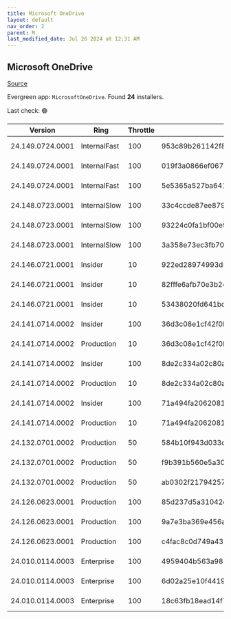 ```yaml
---
title: Microsoft OneDrive
layout: default
nav_order: 2
parent: M
last_modified_date: Jul 26 2024 at 12:31 AM
---
```


## Microsoft OneDrive

[Source](https://onedrive.live.com/)

Evergreen app: `MicrosoftOneDrive`. Found **24** installers.

Last check: 🟢

| Version          | Ring         | Throttle | Sha256                                                           | Architecture | Type | URI                                                                                                                                                                  |
| ---------------- | ------------ | -------- | ---------------------------------------------------------------- | ------------ | ---- | -------------------------------------------------------------------------------------------------------------------------------------------------------------------- |
| 24.149.0724.0001 | InternalFast | 100      | 953c89b261142f80230644d6863d748cdefef1e7306e7b2ee524dca757c9318a | ARM64        | exe  | [https://oneclient.sfx.ms/Win/Installers/24.149.0724.0001/arm64/OneDriveSetup.exe](https://oneclient.sfx.ms/Win/Installers/24.149.0724.0001/arm64/OneDriveSetup.exe) |
| 24.149.0724.0001 | InternalFast | 100      | 019f3a0866ef0670a8a77266c995c212d3afc5852fb17eda054a10d37c2f091b | x64          | exe  | [https://oneclient.sfx.ms/Win/Installers/24.149.0724.0001/amd64/OneDriveSetup.exe](https://oneclient.sfx.ms/Win/Installers/24.149.0724.0001/amd64/OneDriveSetup.exe) |
| 24.149.0724.0001 | InternalFast | 100      | 5e5365a527ba641bafb35e1a6cb8bd9f7ce47a1af7da0663f047e965b8251942 | x86          | exe  | [https://oneclient.sfx.ms/Win/Installers/24.149.0724.0001/OneDriveSetup.exe](https://oneclient.sfx.ms/Win/Installers/24.149.0724.0001/OneDriveSetup.exe)             |
| 24.148.0723.0001 | InternalSlow | 100      | 33c4ccde87ee87936c2a45f63182e7fcc51fdc3727ee53db86e5c6999af19c23 | ARM64        | exe  | [https://oneclient.sfx.ms/Win/Installers/24.148.0723.0001/arm64/OneDriveSetup.exe](https://oneclient.sfx.ms/Win/Installers/24.148.0723.0001/arm64/OneDriveSetup.exe) |
| 24.148.0723.0001 | InternalSlow | 100      | 93224c0fa1bf00e934082d5669e6dffdba03867e257dddee434d64df6a172ce1 | x64          | exe  | [https://oneclient.sfx.ms/Win/Installers/24.148.0723.0001/amd64/OneDriveSetup.exe](https://oneclient.sfx.ms/Win/Installers/24.148.0723.0001/amd64/OneDriveSetup.exe) |
| 24.148.0723.0001 | InternalSlow | 100      | 3a358e73ec3fb70bd3e765d2d980d7bfa258b79a3e0c3008f2b4d96fa382c5dc | x86          | exe  | [https://oneclient.sfx.ms/Win/Installers/24.148.0723.0001/OneDriveSetup.exe](https://oneclient.sfx.ms/Win/Installers/24.148.0723.0001/OneDriveSetup.exe)             |
| 24.146.0721.0001 | Insider      | 10       | 922ed28974993d89e867658ea6039dd065d2d97c9a7a385f24f18ac897ac1e2a | ARM64        | exe  | [https://oneclient.sfx.ms/Win/Installers/24.146.0721.0001/arm64/OneDriveSetup.exe](https://oneclient.sfx.ms/Win/Installers/24.146.0721.0001/arm64/OneDriveSetup.exe) |
| 24.146.0721.0001 | Insider      | 10       | 82fffe6afb70e3b2415a7fd140d3022eb0b00bc1c0ba0cb17320275fa0cebf93 | x64          | exe  | [https://oneclient.sfx.ms/Win/Installers/24.146.0721.0001/amd64/OneDriveSetup.exe](https://oneclient.sfx.ms/Win/Installers/24.146.0721.0001/amd64/OneDriveSetup.exe) |
| 24.146.0721.0001 | Insider      | 10       | 53438020fd641bc5c243f159853259d22f086b7ae95e1ac105b97553fe1e2cc4 | x86          | exe  | [https://oneclient.sfx.ms/Win/Installers/24.146.0721.0001/OneDriveSetup.exe](https://oneclient.sfx.ms/Win/Installers/24.146.0721.0001/OneDriveSetup.exe)             |
| 24.141.0714.0002 | Insider      | 100      | 36d3c08e1cf42f0bb5d906f9717d52da0756c357c52196b35f5a1d79da780c22 | ARM64        | exe  | [https://oneclient.sfx.ms/Win/Installers/24.141.0714.0002/arm64/OneDriveSetup.exe](https://oneclient.sfx.ms/Win/Installers/24.141.0714.0002/arm64/OneDriveSetup.exe) |
| 24.141.0714.0002 | Production   | 10       | 36d3c08e1cf42f0bb5d906f9717d52da0756c357c52196b35f5a1d79da780c22 | ARM64        | exe  | [https://oneclient.sfx.ms/Win/Installers/24.141.0714.0002/arm64/OneDriveSetup.exe](https://oneclient.sfx.ms/Win/Installers/24.141.0714.0002/arm64/OneDriveSetup.exe) |
| 24.141.0714.0002 | Insider      | 100      | 8de2c334a02c80a147f343986ee82e67487a370e33813e70925d4b4dc8405173 | x64          | exe  | [https://oneclient.sfx.ms/Win/Installers/24.141.0714.0002/amd64/OneDriveSetup.exe](https://oneclient.sfx.ms/Win/Installers/24.141.0714.0002/amd64/OneDriveSetup.exe) |
| 24.141.0714.0002 | Production   | 10       | 8de2c334a02c80a147f343986ee82e67487a370e33813e70925d4b4dc8405173 | x64          | exe  | [https://oneclient.sfx.ms/Win/Installers/24.141.0714.0002/amd64/OneDriveSetup.exe](https://oneclient.sfx.ms/Win/Installers/24.141.0714.0002/amd64/OneDriveSetup.exe) |
| 24.141.0714.0002 | Insider      | 100      | 71a494fa2062081c4e06c5ffaa6b2d992238e8808cdc6037a4df65656f64547d | x86          | exe  | [https://oneclient.sfx.ms/Win/Installers/24.141.0714.0002/OneDriveSetup.exe](https://oneclient.sfx.ms/Win/Installers/24.141.0714.0002/OneDriveSetup.exe)             |
| 24.141.0714.0002 | Production   | 10       | 71a494fa2062081c4e06c5ffaa6b2d992238e8808cdc6037a4df65656f64547d | x86          | exe  | [https://oneclient.sfx.ms/Win/Installers/24.141.0714.0002/OneDriveSetup.exe](https://oneclient.sfx.ms/Win/Installers/24.141.0714.0002/OneDriveSetup.exe)             |
| 24.132.0701.0002 | Production   | 50       | 584b10f943d033dc12b0a80f59fdf17d25aa08eacfcbc7ae77cab9dee878fff3 | ARM64        | exe  | [https://oneclient.sfx.ms/Win/Installers/24.132.0701.0002/arm64/OneDriveSetup.exe](https://oneclient.sfx.ms/Win/Installers/24.132.0701.0002/arm64/OneDriveSetup.exe) |
| 24.132.0701.0002 | Production   | 50       | f9b391b560e5a30c6fc8c0067ae9820f1d10d42fabccc22b3892d4ffebaa87c9 | x64          | exe  | [https://oneclient.sfx.ms/Win/Installers/24.132.0701.0002/amd64/OneDriveSetup.exe](https://oneclient.sfx.ms/Win/Installers/24.132.0701.0002/amd64/OneDriveSetup.exe) |
| 24.132.0701.0002 | Production   | 50       | ab0302f21794257eda7436b6e1dde65b72b36e1663d05961f5c641b6bec32a21 | x86          | exe  | [https://oneclient.sfx.ms/Win/Installers/24.132.0701.0002/OneDriveSetup.exe](https://oneclient.sfx.ms/Win/Installers/24.132.0701.0002/OneDriveSetup.exe)             |
| 24.126.0623.0001 | Production   | 100      | 85d237d5a31042e2e21892863782fab48dc972aa083892d3514eba3f0750c9da | ARM64        | exe  | [https://oneclient.sfx.ms/Win/Installers/24.126.0623.0001/arm64/OneDriveSetup.exe](https://oneclient.sfx.ms/Win/Installers/24.126.0623.0001/arm64/OneDriveSetup.exe) |
| 24.126.0623.0001 | Production   | 100      | 9a7e3ba369e456a6b019577ffd78851f05af2a4d685446412484ac4016336964 | x64          | exe  | [https://oneclient.sfx.ms/Win/Installers/24.126.0623.0001/amd64/OneDriveSetup.exe](https://oneclient.sfx.ms/Win/Installers/24.126.0623.0001/amd64/OneDriveSetup.exe) |
| 24.126.0623.0001 | Production   | 100      | c4fac8c0d749a432b4b1f312c3309966e5129c914c0e81efd34c989e043b9121 | x86          | exe  | [https://oneclient.sfx.ms/Win/Installers/24.126.0623.0001/OneDriveSetup.exe](https://oneclient.sfx.ms/Win/Installers/24.126.0623.0001/OneDriveSetup.exe)             |
| 24.010.0114.0003 | Enterprise   | 100      | 4959404b563a9813bd2e6ee361aad266135165676003db76dc173671f12cc390 | ARM64        | exe  | [https://oneclient.sfx.ms/Win/Installers/24.010.0114.0003/arm64/OneDriveSetup.exe](https://oneclient.sfx.ms/Win/Installers/24.010.0114.0003/arm64/OneDriveSetup.exe) |
| 24.010.0114.0003 | Enterprise   | 100      | 6d02a25e10f441976e856d9672c174a5c2e3f9966eca2934f2f701c00d2bfbf6 | x64          | exe  | [https://oneclient.sfx.ms/Win/Installers/24.010.0114.0003/amd64/OneDriveSetup.exe](https://oneclient.sfx.ms/Win/Installers/24.010.0114.0003/amd64/OneDriveSetup.exe) |
| 24.010.0114.0003 | Enterprise   | 100      | 18c63fb18ead14f73d690567c7854375214cf9e34fae721f78fe4fc86f64d4cf | x86          | exe  | [https://oneclient.sfx.ms/Win/Installers/24.010.0114.0003/OneDriveSetup.exe](https://oneclient.sfx.ms/Win/Installers/24.010.0114.0003/OneDriveSetup.exe)             |
